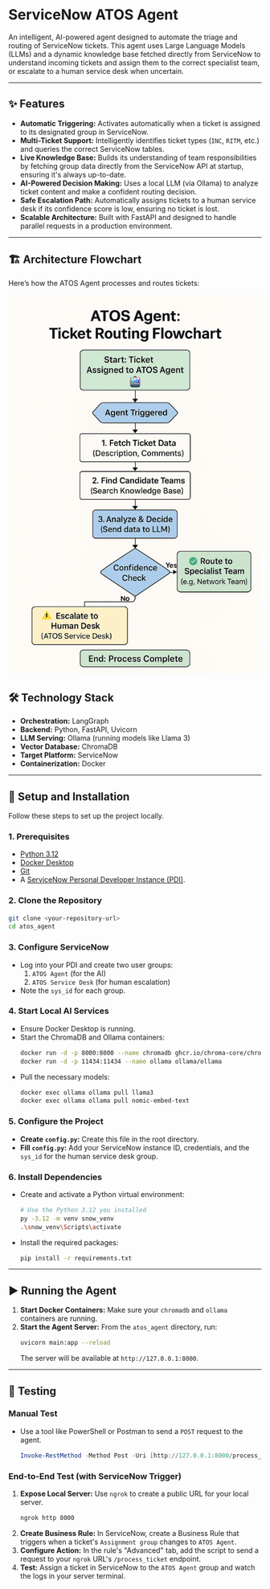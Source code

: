 # ServiceNow ATOS Agent

An intelligent, AI-powered agent designed to automate the triage and routing of ServiceNow tickets. This agent uses Large Language Models (LLMs) and a dynamic knowledge base fetched directly from ServiceNow to understand incoming tickets and assign them to the correct specialist team, or escalate to a human service desk when uncertain.

---

## ✨ Features

-   **Automatic Triggering:** Activates automatically when a ticket is assigned to its designated group in ServiceNow.
-   **Multi-Ticket Support:** Intelligently identifies ticket types (`INC`, `RITM`, etc.) and queries the correct ServiceNow tables.
-   **Live Knowledge Base:** Builds its understanding of team responsibilities by fetching group data directly from the ServiceNow API at startup, ensuring it's always up-to-date.
-   **AI-Powered Decision Making:** Uses a local LLM (via Ollama) to analyze ticket content and make a confident routing decision.
-   **Safe Escalation Path:** Automatically assigns tickets to a human service desk if its confidence score is low, ensuring no ticket is lost.
-   **Scalable Architecture:** Built with FastAPI and designed to handle parallel requests in a production environment.

---

## 🏗️ Architecture Flowchart


Here’s how the ATOS Agent processes and routes tickets:

![ATOS Agent Flowchart](docs/flowchart.png)


## 🛠️ Technology Stack

-   **Orchestration:** LangGraph
-   **Backend:** Python, FastAPI, Uvicorn
-   **LLM Serving:** Ollama (running models like Llama 3)
-   **Vector Database:** ChromaDB
-   **Target Platform:** ServiceNow
-   **Containerization:** Docker

---

## 🚀 Setup and Installation

Follow these steps to set up the project locally.

### 1. Prerequisites
-   [Python 3.12](https://www.python.org/downloads/windows/)
-   [Docker Desktop](https://www.docker.com/products/docker-desktop/)
-   [Git](https://git-scm.com/downloads/)
-   A [ServiceNow Personal Developer Instance (PDI)](https://developer.servicenow.com/).

### 2. Clone the Repository
```bash
git clone <your-repository-url>
cd atos_agent
```

### 3. Configure ServiceNow
-   Log into your PDI and create two user groups:
    1.  `ATOS Agent` (for the AI)
    2.  `ATOS Service Desk` (for human escalation)
-   Note the `sys_id` for each group.

### 4. Start Local AI Services
-   Ensure Docker Desktop is running.
-   Start the ChromaDB and Ollama containers:
    ```bash
    docker run -d -p 8000:8000 --name chromadb ghcr.io/chroma-core/chroma:latest
    docker run -d -p 11434:11434 --name ollama ollama/ollama
    ```
-   Pull the necessary models:
    ```bash
    docker exec ollama ollama pull llama3
    docker exec ollama ollama pull nomic-embed-text
    ```

### 5. Configure the Project
-   **Create `config.py`:** Create this file in the root directory.
-   **Fill `config.py`:** Add your ServiceNow instance ID, credentials, and the `sys_id` for the human service desk group.

### 6. Install Dependencies
-   Create and activate a Python virtual environment:
    ```bash
    # Use the Python 3.12 you installed
    py -3.12 -m venv snow_venv
    .\snow_venv\Scripts\activate
    ```
-   Install the required packages:
    ```bash
    pip install -r requirements.txt
    ```

---

## ▶️ Running the Agent

1.  **Start Docker Containers:** Make sure your `chromadb` and `ollama` containers are running.
2.  **Start the Agent Server:** From the `atos_agent` directory, run:
    ```bash
    uvicorn main:app --reload
    ```
    The server will be available at `http://127.0.0.1:8000`.

---

## 🧪 Testing

### Manual Test
-   Use a tool like PowerShell or Postman to send a `POST` request to the agent.
    ```powershell
    Invoke-RestMethod -Method Post -Uri [http://127.0.0.1:8000/process_ticket](http://127.0.0.1:8000/process_ticket) -ContentType "application/json" -Body '{"ticket_number": "INC0010001"}'
    ```

### End-to-End Test (with ServiceNow Trigger)
1.  **Expose Local Server:** Use `ngrok` to create a public URL for your local server.
    ```bash
    ngrok http 8000
    ```
2.  **Create Business Rule:** In ServiceNow, create a Business Rule that triggers when a ticket's `Assignment group` changes to `ATOS Agent`.
3.  **Configure Action:** In the rule's "Advanced" tab, add the script to send a request to your `ngrok` URL's `/process_ticket` endpoint.
4.  **Test:** Assign a ticket in ServiceNow to the `ATOS Agent` group and watch the logs in your server terminal.